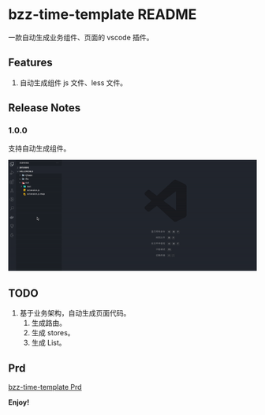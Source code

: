 # bzz-time-template README

一款自动生成业务组件、页面的 vscode 插件。

## Features

1. 自动生成组件 js 文件、less 文件。

## Release Notes

### 1.0.0

支持自动生成组件。

![demo-button](/static/demo-button.gif)

## TODO

1. 基于业务架构，自动生成页面代码。
   1. 生成路由。
   2. 生成 stores。
   3. 生成 List。

## Prd

[bzz-time-template Prd](https://www.notion.so/xiaochaoshi/vscode-bzz-time-template-260aff420dac41feb83a33c0e0dced18)

**Enjoy!**
